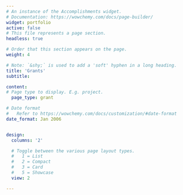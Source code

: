 ```yaml
---
# An instance of the Accomplishments widget.
# Documentation: https://wowchemy.com/docs/page-builder/
widget: portfolio
active: false
# This file represents a page section.
headless: true

# Order that this section appears on the page.
weight: 4

# Note: `&shy;` is used to add a 'soft' hyphen in a long heading.
title: 'Grants'
subtitle:

content:
# Page type to display. E.g. project.
  page_type: grant

# Date format
#   Refer to https://wowchemy.com/docs/customization/#date-format
date_format: Jan 2006


design:
  columns: '2'

  # Toggle between the various page layout types.
  #   1 = List
  #   2 = Compact
  #   3 = Card
  #   5 = Showcase
  view: 2

---
```

